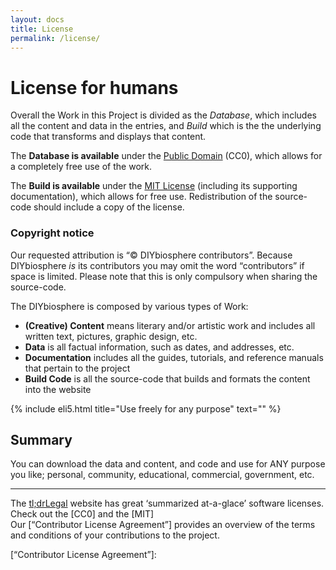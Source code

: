 ```yaml
---
layout: docs
title: License
permalink: /license/
---
```


# License for humans
Overall the Work in this Project is divided as the _Database_, which includes all the content and data in the entries, and _Build_ which is the the underlying code that transforms and displays that content.

The **Database is available** under the [Public Domain] (CC0), which allows for a completely free use of the work.

The **Build is available** under the [MIT License] (including its supporting documentation), which allows for free use. Redistribution of the source-code should include a copy of the license.

### Copyright notice
Our requested attribution is “© DIYbiosphere contributors”.
Because DIYbiosphere  _is_ its contributors you may omit the word “contributors” if space is limited. Please note that this is only compulsory when sharing the source-code.



The DIYbiosphere is composed by various types of Work:
-  **(Creative) Content** means literary and/or artistic work and includes all written text, pictures, graphic design, etc.
- **Data** is all factual information, such as dates, and addresses, etc.
- **Documentation** includes all the guides, tutorials, and reference manuals that pertain to the project
- **Build Code** is all the source-code that builds and formats the content into the website



{% include eli5.html title="Use freely for any purpose" text="" %}

## Summary
You can download the data and content, and code and use for ANY purpose you like; personal, community, educational, commercial, government, etc.

- - -
The [tl;drLegal] website has great ‘summarized at-a-glace’ software licenses. Check out the [CC0] and the [MIT]  <br>
Our [“Contributor License Agreement”] provides an overview of the terms and conditions of your contributions to the project.

[Public Domain]: #
[MIT License]: #
[LICENSE]: /license
[README]: https://github.com/DIYbiosphere/diybiosphere.io
[Tl;drLegal]: https://tldrlegal.com/
[“Contributor License Agreement”]:
